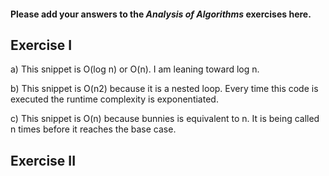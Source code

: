 #### Please add your answers to the ***Analysis of  Algorithms*** exercises here.

## Exercise I

a) This snippet is O(log n) or O(n). I am leaning toward log n.


b) This snippet is O(n2) because it is a nested loop. Every time this code is executed the runtime complexity is exponentiated. 


c) This snippet is O(n) because bunnies is equivalent to n. It is being called n times before it reaches the base case. 

## Exercise II



